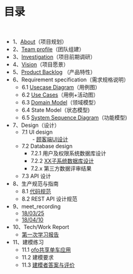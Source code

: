 # [](#TOC)目录

&nbsp;&nbsp; 

* 1、[About](01-about)（项目规划）
* 2、[Team profile](https://github.com/gogogoSYSU/documents/blob/master/documents/team%20profile.md)（团队组建）
* 3、[Investigation](https://github.com/gogogoSYSU/documents/blob/master/documents/Investigation.md)（项目前期调研）
* 4、[Vision](https://github.com/gogogoSYSU/documents/blob/master/documents/Project%20Vision.md)（项目愿景）
* 5、[Product Backlog](https://github.com/gogogoSYSU/documents/blob/master/documents/Product%20Features.md) （产品特性）
* 6、Requirement specification（需求规格说明）
    - 6.1 [Usecase Diagram](https://github.com/gogogoSYSU/documents/tree/master/Requirement%20specification/Usercase%20Diagram)（用例图）
    - 6.2 [Use Cases](https://github.com/gogogoSYSU/documents/blob/master/Requirement%20specification/Use%20Cases/CustomerUsercaseText.md)（用例+活动图）
    - 6.3 [Domain Model](https://github.com/gogogoSYSU/documents/blob/master/Requirement%20specification/Domain%20Model/Costomer%20Domain%20Model.PNG)（领域模型）
    - 6.4 State Model（状态模型)  
    - 6.5 [System Sequence Diagram](https://github.com/gogogoSYSU/documents/blob/master/Requirement%20specification/System%20Sequence%20Diagram/SSD.md)（功能模型)
* 7、Design（设计）
    - 7.1 UI design  
        - [顾客端UI设计](https://github.com/gogogoSYSU/documents/tree/master/UI/UI2.0)
    - 7.2 Database design
        - 7.2.1 用户及权限系统数据库设计
        
        - 7.2.2 [XX子系统数据库设计](https://github.com/gogogoSYSU/documents/blob/master/Requirement%20specification/Database%20Design/database.jpg) 
        - 7.2.x 第三方数据评审结果
    - 7.3 API 设计
* 8、生产规范与指南
    - 8.1 [代码规范](https://github.com/gogogoSYSU/documents/tree/master/%E7%94%9F%E4%BA%A7%E8%A7%84%E8%8C%83%E4%B8%8E%E6%8C%87%E5%8D%97)
    - 8.2 REST API 设计规范
* 9、meet_recording
    - [18/03/25](https://github.com/gogogoSYSU/documents/blob/master/meetings/2018_03_25/2018_03_25.md)
    - [18/04/10](https://github.com/gogogoSYSU/documents/blob/master/meetings/2018_04_10/2018_04_10.md)
* 10、Tech/Work Report  
    - [第一次学习报告](https://github.com/gogogoSYSU/documents/blob/master/Reports/%E7%AC%AC%E4%B8%80%E6%AC%A1report-%E9%93%BE%E6%8E%A5.md)
* 11、建模练习
    
    - 11.1 [ofo共享单车应用](https://github.com/gogogoSYSU/documents/blob/master/建模练习/ofo共享单车应用.pdf)
    
    - 11.2 建模要求
    
    - 11.3 [建模者答案与评价](https://github.com/gogogoSYSU/documents/blob/master/建模练习/答案与评价.md)
